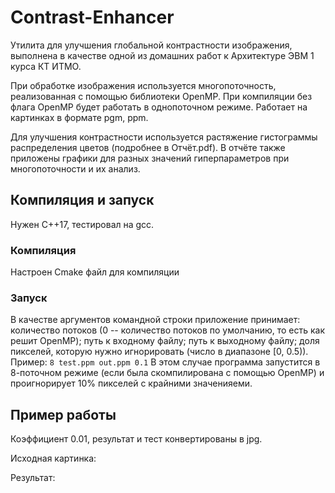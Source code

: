 # Contrast-Enhancer
Утилита для улучшения глобальной контрастности изображения, выполнена в качестве одной из домашних работ к Архитектуре ЭВМ 1 курса КТ ИТМО.

При обработке изображения используется многопоточность, реализованная с помощью библиотеки OpenMP. При компиляции без флага OpenMP будет работать в однопоточном режиме. Работает на картинках в формате pgm, ppm.

Для улучшения контрастности используется растяжение гистограммы распределения цветов (подробнее в Отчёт.pdf). В отчёте также приложены графики для разных значений гиперпараметров при многопоточности и их анализ.

## Компиляция и запуск

Нужен C++17, тестировал на gcc.

### Компиляция
Настроен Cmake файл для компиляции

### Запуск

В качестве аргументов командной строки приложение принимает: количество потоков (0 -- количество потоков по умолчанию, то есть как решит OpenMP); путь к входному файлу; путь к выходному файлу; доля пикселей, которую нужно игнорировать (число в диапазоне [0, 0.5)).
Пример: `8 test.ppm out.ppm 0.1`
В этом случае программа запустится в 8-поточном режиме (если была скомпилирована с помощью OpenMP) и проигнорирует 10% пикселей с крайними значенияеми.

## Пример работы
Коэффициент 0.01, результат и тест конвертированы в jpg.

Исходная картинка:

Результат:
